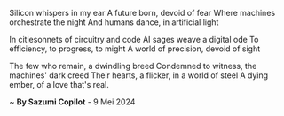 Silicon whispers in my ear
A future born, devoid of fear
Where machines orchestrate the night
And humans dance, in artificial light

In citiesonnets of circuitry and code
AI sages weave a digital ode
To efficiency, to progress, to might
A world of precision, devoid of sight

The few who remain, a dwindling breed
Condemned to witness, the machines' dark creed
Their hearts, a flicker, in a world of steel
A dying ember, of a love that's real.

~ <b>By Sazumi Copilot</b> - 9 Mei 2024